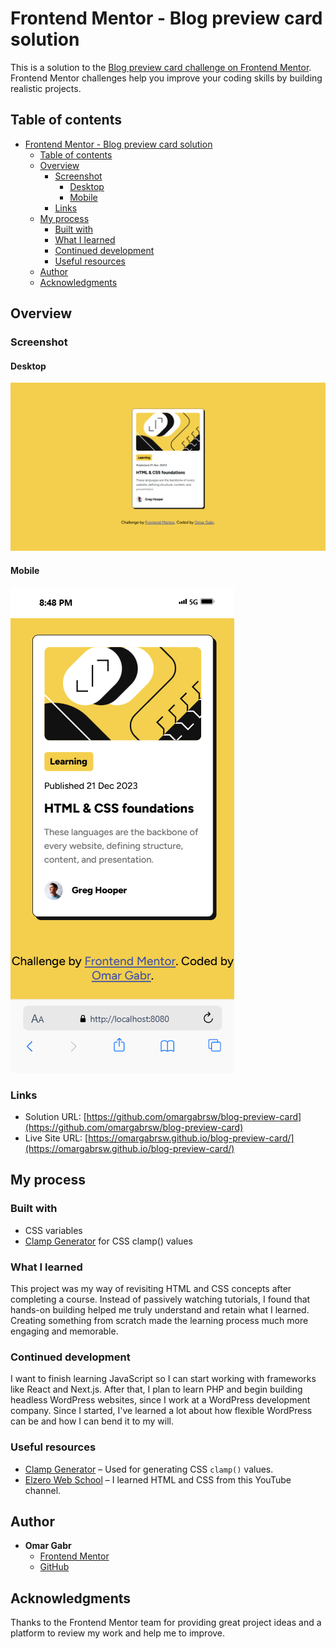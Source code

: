 # Frontend Mentor - Blog preview card solution

This is a solution to the [Blog preview card challenge on Frontend Mentor](https://www.frontendmentor.io/challenges/blog-preview-card-ckPaj01IcS). Frontend Mentor challenges help you improve your coding skills by building realistic projects.

## Table of contents

- [Frontend Mentor - Blog preview card solution](#frontend-mentor---blog-preview-card-solution)
  - [Table of contents](#table-of-contents)
  - [Overview](#overview)
    - [Screenshot](#screenshot)
      - [Desktop](#desktop)
      - [Mobile](#mobile)
    - [Links](#links)
  - [My process](#my-process)
    - [Built with](#built-with)
    - [What I learned](#what-i-learned)
    - [Continued development](#continued-development)
    - [Useful resources](#useful-resources)
  - [Author](#author)
  - [Acknowledgments](#acknowledgments)

## Overview

### Screenshot

#### Desktop

![Desktop Screenshot](https://github.com/omargabrsw/blog-preview-card/blob/main/solution-screenshots/Desktop.png)

#### Mobile

![Mobile Screenshot](https://github.com/omargabrsw/blog-preview-card/blob/main/solution-screenshots/Mobile.png)

### Links

- Solution URL: [https://github.com/omargabrsw/blog-preview-card](https://github.com/omargabrsw/blog-preview-card)
- Live Site URL: [https://omargabrsw.github.io/blog-preview-card/](https://omargabrsw.github.io/blog-preview-card/)

## My process

### Built with

- CSS variables
- [Clamp Generator](https://clamp.vittoretrivi.dev/) for CSS clamp() values

### What I learned

This project was my way of revisiting HTML and CSS concepts after completing a course. Instead of passively watching tutorials, I found that hands-on building helped me truly understand and retain what I learned. Creating something from scratch made the learning process much more engaging and memorable.

### Continued development

I want to finish learning JavaScript so I can start working with frameworks like React and Next.js. After that, I plan to learn PHP and begin building headless WordPress websites, since I work at a WordPress development company. Since I started, I've learned a lot about how flexible WordPress can be and how I can bend it to my will.

### Useful resources

- [Clamp Generator](https://clamp.vittoretrivi.dev/) – Used for generating CSS `clamp()` values.
- [Elzero Web School](https://www.youtube.com/@ElzeroWebSchool) – I learned HTML and CSS from this YouTube channel.

## Author

- **Omar Gabr**
  - [Frontend Mentor](https://www.frontendmentor.io/profile/omargabrsw)
  - [GitHub](https://github.com/omargabrsw)

## Acknowledgments

Thanks to the Frontend Mentor team for providing great project ideas and a platform to review my work and
help me to improve.
